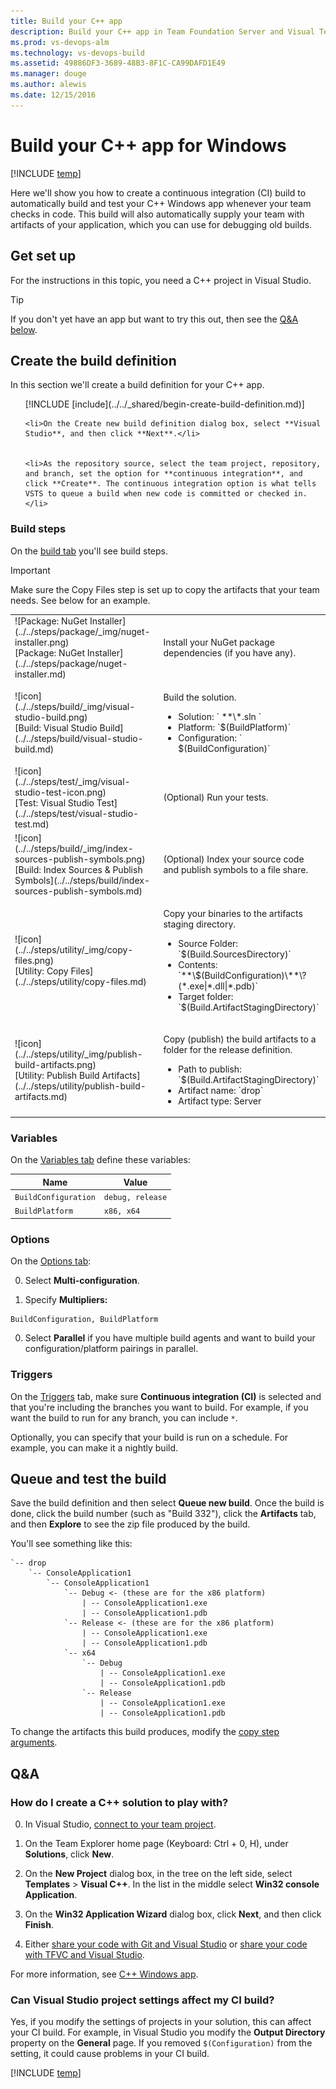```yaml
---
title: Build your C++ app
description: Build your C++ app in Team Foundation Server and Visual Team Services
ms.prod: vs-devops-alm
ms.technology: vs-devops-build
ms.assetid: 49886DF3-3689-48B3-8F1C-CA99DAFD1E49
ms.manager: douge
ms.author: alewis
ms.date: 12/15/2016
---
```


# Build your C++ app for Windows

[!INCLUDE [temp](../../_shared/version.md)]

Here we'll show you how to create a continuous integration (CI) build to automatically build and test your C++ Windows app whenever your team checks in code. This build will also automatically supply your team with artifacts of your application, which you can use for debugging old builds.

## Get set up

For the instructions in this topic, you need a C++ project in Visual Studio.

> [!TIP]
> If you don't yet have an app but want to try this out, then see the [Q&A below](#new_solution).

## Create the build definition

In this section we'll create a build definition for your C++ app.

<ol>
    [!INCLUDE [include](../../_shared/begin-create-build-definition.md)]

    <li>On the Create new build definition dialog box, select **Visual Studio**, and then click **Next**.</li>


    <li>As the repository source, select the team project, repository, and branch, set the option for **continuous integration**, and click **Create**. The continuous integration option is what tells VSTS to queue a build when new code is committed or checked in.</li>
</ol>

### Build steps

On the [build tab](../../define/build.md) you'll see build steps.

> [!IMPORTANT]
> Make sure the Copy Files step is set up to copy the artifacts that your team needs. See below for an example.


<table>
<tr>
<td>![Package: NuGet Installer](../../steps/package/_img/nuget-installer.png)<br/>[Package: NuGet Installer](../../steps/package/nuget-installer.md)</td>
<td>
<p>Install your NuGet package dependencies (if you have any).</p>
</td>
</tr>
<tr>
    <td>![icon](../../steps/build/_img/visual-studio-build.png)<br>[Build: Visual Studio Build](../../steps/build/visual-studio-build.md)</td>
    <td>
        <p>Build the solution.</p>
        <ul>
            <li>Solution: ` **\*.sln `</li>
            <li>Platform: `$(BuildPlatform)`</li>
            <li>Configuration: ` $(BuildConfiguration)`</li>
        </ul>
    </td>
</tr>
<tr>
<td>![icon](../../steps/test/_img/visual-studio-test-icon.png)<br/>[Test: Visual Studio Test](../../steps/test/visual-studio-test.md)</td>
<td>
<p>(Optional) Run your tests.</p>
</td>
</tr>
<tr>
   <td>![icon](../../steps/build/_img/index-sources-publish-symbols.png)<br>
            [Build: Index Sources & Publish Symbols](../../steps/build/index-sources-publish-symbols.md)<br/>
      </td>
   <td>
   <p>(Optional) Index your source code and publish symbols to a file share.</p>
   </td>
        </tr>
<tr>
<td>![icon](../../steps/utility/_img/copy-files.png)<br/>[Utility: Copy Files](../../steps/utility/copy-files.md)</td>
<td>
<p>Copy your binaries to the artifacts staging directory.</p>
<ul>
<li>Source Folder: `$(Build.SourcesDirectory)`</li>
<li>Contents: `**\$(BuildConfiguration)\**\?(*.exe|*.dll|*.pdb)`</li>
<li>Target folder: `$(Build.ArtifactStagingDirectory)`</li>
</ul>
</td>
</tr>
<tr>
    <td>![icon](../../steps/utility/_img/publish-build-artifacts.png)<br>[Utility: Publish Build Artifacts](../../steps/utility/publish-build-artifacts.md)</td>
    <td>
        <p>Copy (publish) the build artifacts to a folder for the release definition.</p>
        <ul>
            <li>Path to publish: `$(Build.ArtifactStagingDirectory)`</li>
            <li>Artifact name: `drop`</li>
            <li>Artifact type: Server</li>
        </ul>
    </td>
</tr>
</table>

### Variables

On the [Variables tab](../../define/variables.md) define these variables:

|Name|Value|
|-|-|
|```BuildConfiguration```|```debug, release```|
|```BuildPlatform```|```x86, x64```|

### Options

On the [Options tab](../../define/options.md):

0. Select **Multi-configuration**.

0. Specify **Multipliers:** 
 ```
BuildConfiguration, BuildPlatform
```

0. Select **Parallel** if you have multiple build agents and want to build your configuration/platform pairings in parallel.

### Triggers

On the [Triggers](../../define/triggers.md) tab, make sure **Continuous integration (CI)** is selected and that you're including the branches you want to build. For example, if you want the build to run for any branch, you can include `*`.

Optionally, you can specify that your build is run on a schedule. For example, you can make it a nightly build.

## Queue and test the build

Save the build definition and then select **Queue new build**. Once the build is done, click the build number (such as "Build 332"), click the **Artifacts** tab, and then **Explore** to see the zip file produced by the build.

You'll see something like this:

```
`-- drop
    `-- ConsoleApplication1
        `-- ConsoleApplication1
            `-- Debug <- (these are for the x86 platform)
                | -- ConsoleApplication1.exe
                | -- ConsoleApplication1.pdb
            `-- Release <- (these are for the x86 platform)
                | -- ConsoleApplication1.exe
                | -- ConsoleApplication1.pdb
            `-- x64
                `-- Debug
                    | -- ConsoleApplication1.exe
                    | -- ConsoleApplication1.pdb
                `-- Release
                    | -- ConsoleApplication1.exe
                    | -- ConsoleApplication1.pdb
```

To change the artifacts this build produces, modify the [copy step arguments](../../steps/utility/copy-files.md).

## Q&A

<h3 id="new_solution">How do I create a C++ solution to play with?</h3>

0. In Visual Studio, [connect to your team project](../../../connect/connect-team-projects.md#visual-studio).

0. On the Team Explorer home page (Keyboard: Ctrl + 0, H), under **Solutions**, click **New**.

0. On the **New Project** dialog box, in the tree on the left side, select **Templates** > **Visual C++**. In the list in the middle select **Win32 console Application**.

0. On the **Win32 Application Wizard** dialog box, click **Next**, and then click **Finish**.

0. Either [share your code with Git and Visual Studio](../../../git/share-your-code-in-git-vs.md) or [share your code with TFVC and Visual Studio](../../../tfvc/share-your-code-in-tfvc-vs.md).

For more information, see [C++ Windows app](https://docs.microsoft.com/en-us/cpp/windows/overview-of-windows-programming-in-cpp#a-namebknativea-desktop-server-and-cloud-apps-and-games).

### Can Visual Studio project settings affect my CI build?

Yes, if you modify the settings of projects in your solution, this can affect your CI build. For example, in Visual Studio you modify the **Output Directory** property on the **General** page. If you removed `$(Configuration)` from the setting, it could cause problems in your CI build.

[!INCLUDE [temp](../../_shared/qa-versions.md)]
